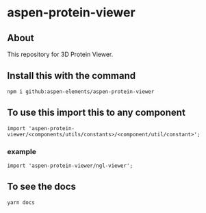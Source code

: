 # aspen-protein-viewer

## About

This repository for 3D Protein Viewer.

## Install this with the command 

```npm i github:aspen-elements/aspen-protein-viewer```

## To use this import this to any component

```import 'aspen-protein-viewer/<components/utils/constants>/<component/util/constant>';```

### example
```import 'aspen-protein-viewer/ngl-viewer';```

## To see the docs

```yarn docs```